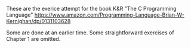 These are the exerice attempt for the book K&R "The C Programming Language" https://www.amazon.com/Programming-Language-Brian-W-Kernighan/dp/0131103628

Some are done at an earlier time. Some straightforward exercises of Chapter 1 are omitted.
